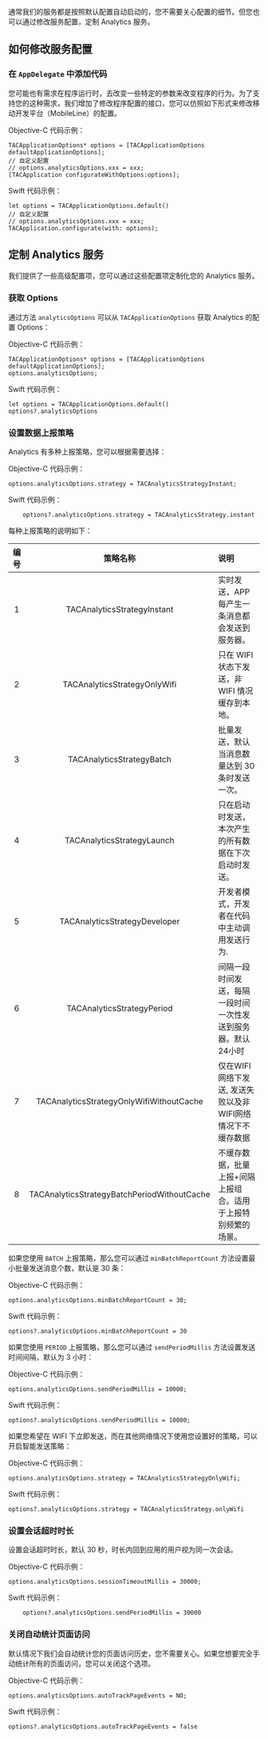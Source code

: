 通常我们的服务都是按照默认配置自动启动的，您不需要关心配置的细节。但您也可以通过修改服务配置，定制 Analytics 服务。

## 如何修改服务配置

### 在 `AppDelegate` 中添加代码

您可能也有需求在程序运行时，去改变一些特定的参数来改变程序的行为。为了支持您的这种需求，我们增加了修改程序配置的接口，您可以仿照如下形式来修改移动开发平台（MobileLine）的配置。

Objective-C 代码示例：

~~~
TACApplicationOptions* options = [TACApplicationOptions defaultApplicationOptions];
// 自定义配置
// options.analyticsOptions.xxx = xxx;
[TACApplication configurateWithOptions:options];
~~~

Swift 代码示例：

~~~
let options = TACApplicationOptions.default()
// 自定义配置
// options.analyticsOptions.xxx = xxx;
TACApplication.configurate(with: options);
~~~




## 定制 Analytics 服务

我们提供了一些高级配置项，您可以通过这些配置项定制化您的 Analytics 服务。

### 获取 Options

通过方法 `analyticsOptions` 可以从 `TACApplicationOptions` 获取 Analytics 的配置 Options：

Objective-C 代码示例：
```
TACApplicationOptions* options = [TACApplicationOptions defaultApplicationOptions];
options.analyticsOptions;
```
Swift 代码示例：

```
let options = TACApplicationOptions.default()
options?.analyticsOptions
```

### 设置数据上报策略

Analytics 有多种上报策略，您可以根据需要选择：

Objective-C 代码示例：
```
options.analyticsOptions.strategy = TACAnalyticsStrategyInstant;
```
Swift 代码示例：

```
	options?.analyticsOptions.strategy = TACAnalyticsStrategy.instant
```
每种上报策略的说明如下：

| 编号	| 策略名称	|  说明 | 
| :---: | :----: | :---- |
| 1	| TACAnalyticsStrategyInstant	| 实时发送，APP 每产生一条消息都会发送到服务器。| 
| 2	| TACAnalyticsStrategyOnlyWifi	| 只在 WIFI 状态下发送，非 WIFI 情况缓存到本地。| 
| 3	| TACAnalyticsStrategyBatch	| 批量发送，默认当消息数量达到 30 条时发送一次。| 
| 4	| TACAnalyticsStrategyLaunch	| 只在启动时发送，本次产生的所有数据在下次启动时发送。| 
| 5	| TACAnalyticsStrategyDeveloper	| 开发者模式，开发者在代码中主动调用发送行为.| 
| 6	| TACAnalyticsStrategyPeriod	| 间隔一段时间发送，每隔一段时间一次性发送到服务器。默认24小时| 
| 7| TACAnalyticsStrategyOnlyWifiWithoutCache	| 仅在WIFI网络下发送, 发送失败以及非WIFI网络情况下不缓存数据 | 
| 8	| TACAnalyticsStrategyBatchPeriodWithoutCache	| 不缓存数据，批量上报+间隔上报组合。适用于上报特别频繁的场景。| 

如果您使用 `BATCH` 上报策略，那么您可以通过 `minBatchReportCount` 方法设置最小批量发送消息个数，默认是 30 条：

Objective-C 代码示例：
```
options.analyticsOptions.minBatchReportCount = 30;
```
Swift 代码示例：
```
options?.analyticsOptions.minBatchReportCount = 30
```
如果您使用 `PERIOD` 上报策略，那么您可以通过 `sendPeriodMillis` 方法设置发送时间间隔，默认为 3 小时：

Objective-C 代码示例：
```
options.analyticsOptions.sendPeriodMillis = 10000;
```
Swift 代码示例：
```
options?.analyticsOptions.sendPeriodMillis = 10000;
```

如果您希望在 WIFI 下立即发送，而在其他网络情况下使用您设置好的策略，可以开启智能发送策略：

Objective-C 代码示例：

```
options.analyticsOptions.strategy = TACAnalyticsStrategyOnlyWifi;
```
Swift 代码示例：
```
options?.analyticsOptions.strategy = TACAnalyticsStrategy.onlyWifi
```

### 设置会话超时时长

设置会话超时时长，默认 30 秒，时长内回到应用的用户视为同一次会话。

Objective-C 代码示例：

```
options.analyticsOptions.sessionTimeoutMillis = 30000;
```

Swift 代码示例：

```
	options?.analyticsOptions.sendPeriodMillis = 30000
```
### 关闭自动统计页面访问

默认情况下我们会自动统计您的页面访问历史，您不需要关心。如果您想要完全手动统计所有的页面访问，您可以关闭这个选项。

Objective-C 代码示例：

```
options.analyticsOptions.autoTrackPageEvents = NO;
```
Swift 代码示例：

```
options?.analyticsOptions.autoTrackPageEvents = false
```
